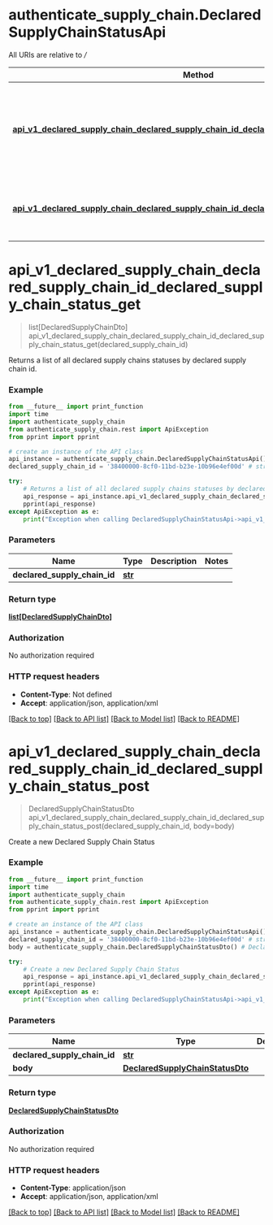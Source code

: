 # authenticate_supply_chain.DeclaredSupplyChainStatusApi

All URIs are relative to */*

Method | HTTP request | Description
------------- | ------------- | -------------
[**api_v1_declared_supply_chain_declared_supply_chain_id_declared_supply_chain_status_get**](DeclaredSupplyChainStatusApi.md#api_v1_declared_supply_chain_declared_supply_chain_id_declared_supply_chain_status_get) | **GET** /api/v1/DeclaredSupplyChain/{declaredSupplyChainId}/DeclaredSupplyChainStatus | Returns a list of all declared supply chains statuses by declared supply chain id.
[**api_v1_declared_supply_chain_declared_supply_chain_id_declared_supply_chain_status_post**](DeclaredSupplyChainStatusApi.md#api_v1_declared_supply_chain_declared_supply_chain_id_declared_supply_chain_status_post) | **POST** /api/v1/DeclaredSupplyChain/{declaredSupplyChainId}/DeclaredSupplyChainStatus | Create a new Declared Supply Chain Status

# **api_v1_declared_supply_chain_declared_supply_chain_id_declared_supply_chain_status_get**
> list[DeclaredSupplyChainDto] api_v1_declared_supply_chain_declared_supply_chain_id_declared_supply_chain_status_get(declared_supply_chain_id)

Returns a list of all declared supply chains statuses by declared supply chain id.

### Example
```python
from __future__ import print_function
import time
import authenticate_supply_chain
from authenticate_supply_chain.rest import ApiException
from pprint import pprint

# create an instance of the API class
api_instance = authenticate_supply_chain.DeclaredSupplyChainStatusApi()
declared_supply_chain_id = '38400000-8cf0-11bd-b23e-10b96e4ef00d' # str | 

try:
    # Returns a list of all declared supply chains statuses by declared supply chain id.
    api_response = api_instance.api_v1_declared_supply_chain_declared_supply_chain_id_declared_supply_chain_status_get(declared_supply_chain_id)
    pprint(api_response)
except ApiException as e:
    print("Exception when calling DeclaredSupplyChainStatusApi->api_v1_declared_supply_chain_declared_supply_chain_id_declared_supply_chain_status_get: %s\n" % e)
```

### Parameters

Name | Type | Description  | Notes
------------- | ------------- | ------------- | -------------
 **declared_supply_chain_id** | [**str**](.md)|  | 

### Return type

[**list[DeclaredSupplyChainDto]**](DeclaredSupplyChainDto.md)

### Authorization

No authorization required

### HTTP request headers

 - **Content-Type**: Not defined
 - **Accept**: application/json, application/xml

[[Back to top]](#) [[Back to API list]](../README.md#documentation-for-api-endpoints) [[Back to Model list]](../README.md#documentation-for-models) [[Back to README]](../README.md)

# **api_v1_declared_supply_chain_declared_supply_chain_id_declared_supply_chain_status_post**
> DeclaredSupplyChainStatusDto api_v1_declared_supply_chain_declared_supply_chain_id_declared_supply_chain_status_post(declared_supply_chain_id, body=body)

Create a new Declared Supply Chain Status

### Example
```python
from __future__ import print_function
import time
import authenticate_supply_chain
from authenticate_supply_chain.rest import ApiException
from pprint import pprint

# create an instance of the API class
api_instance = authenticate_supply_chain.DeclaredSupplyChainStatusApi()
declared_supply_chain_id = '38400000-8cf0-11bd-b23e-10b96e4ef00d' # str | 
body = authenticate_supply_chain.DeclaredSupplyChainStatusDto() # DeclaredSupplyChainStatusDto |  (optional)

try:
    # Create a new Declared Supply Chain Status
    api_response = api_instance.api_v1_declared_supply_chain_declared_supply_chain_id_declared_supply_chain_status_post(declared_supply_chain_id, body=body)
    pprint(api_response)
except ApiException as e:
    print("Exception when calling DeclaredSupplyChainStatusApi->api_v1_declared_supply_chain_declared_supply_chain_id_declared_supply_chain_status_post: %s\n" % e)
```

### Parameters

Name | Type | Description  | Notes
------------- | ------------- | ------------- | -------------
 **declared_supply_chain_id** | [**str**](.md)|  | 
 **body** | [**DeclaredSupplyChainStatusDto**](DeclaredSupplyChainStatusDto.md)|  | [optional] 

### Return type

[**DeclaredSupplyChainStatusDto**](DeclaredSupplyChainStatusDto.md)

### Authorization

No authorization required

### HTTP request headers

 - **Content-Type**: application/json
 - **Accept**: application/json, application/xml

[[Back to top]](#) [[Back to API list]](../README.md#documentation-for-api-endpoints) [[Back to Model list]](../README.md#documentation-for-models) [[Back to README]](../README.md)

